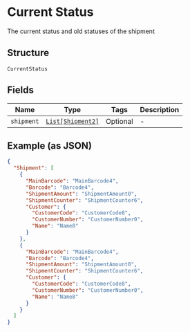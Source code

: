 
# Current Status

The current status and old statuses of the shipment

## Structure

`CurrentStatus`

## Fields

| Name | Type | Tags | Description |
|  --- | --- | --- | --- |
| `shipment` | [`List[Shipment2]`](../../doc/models/shipment-2.md) | Optional | - |

## Example (as JSON)

```json
{
  "Shipment": [
    {
      "MainBarcode": "MainBarcode4",
      "Barcode": "Barcode4",
      "ShipmentAmount": "ShipmentAmount0",
      "ShipmentCounter": "ShipmentCounter6",
      "Customer": {
        "CustomerCode": "CustomerCode8",
        "CustomerNumber": "CustomerNumber0",
        "Name": "Name8"
      }
    },
    {
      "MainBarcode": "MainBarcode4",
      "Barcode": "Barcode4",
      "ShipmentAmount": "ShipmentAmount0",
      "ShipmentCounter": "ShipmentCounter6",
      "Customer": {
        "CustomerCode": "CustomerCode8",
        "CustomerNumber": "CustomerNumber0",
        "Name": "Name8"
      }
    }
  ]
}
```

